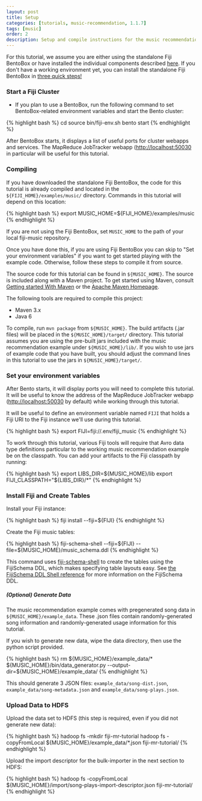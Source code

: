```yaml
---
layout: post
title: Setup
categories: [tutorials, music-recommendation, 1.1.7]
tags: [music]
order: 2
description: Setup and compile instructions for the music recommendation tutorial.
---
```

For this tutorial, we assume you are either using the standalone Fiji BentoBox or
have installed the individual components described [here](http://www.fiji.org/getstarted/).
If you don\'t have a working environment yet, you can install the standalone Fiji
BentoBox in [three quick steps!](http://www.fiji.org/#tryit)

### Start a Fiji Cluster

*  If you plan to use a BentoBox, run the following command to set BentoBox-related environment
   variables and start the Bento cluster:

<div class="userinput">
{% highlight bash %}
cd <path/to/bento>
source bin/fiji-env.sh
bento start
{% endhighlight %}
</div>

After BentoBox starts, it displays a list of useful ports for cluster webapps and services.  The
MapReduce JobTracker webapp ([http://localhost:50030](http://localhost:50030) in particular will be
useful for this tutorial.

### Compiling

If you have downloaded the standalone Fiji BentoBox, the code for this tutorial
is already compiled and located in the `${FIJI_HOME}/examples/music/` directory.
Commands in this tutorial will depend on this location:

<div class="userinput">
{% highlight bash %}
export MUSIC_HOME=${FIJI_HOME}/examples/music
{% endhighlight %}
</div>

If you are not using the Fiji BentoBox, set `MUSIC_HOME` to the path of your local
fiji-music repository.

Once you have done this, if you are using Fiji BentoBox you can skip to
"Set your environment variables" if you want to get started playing with the example code.
Otherwise, follow these steps to compile it from source.

The source code for this tutorial can be found in `${MUSIC_HOME}`.
The source is included along with a Maven project. To get started using Maven,
consult [Getting started With Maven]({{site.fiji_url}}/get-started-with-maven) or
the [Apache Maven Homepage](http://maven.apache.org/).

The following tools are required to compile this project:
* Maven 3.x
* Java 6

To compile, run `mvn package` from `${MUSIC_HOME}`. The build
artifacts (.jar files) will be placed in the `${MUSIC_HOME}/target/`
directory. This tutorial assumes you are using the pre-built jars included with
the music recommendation example under `${MUSIC_HOME}/lib/`. If you wish to
use jars of example code that you have built, you should adjust the command
lines in this tutorial to use the jars in `${MUSIC_HOME}/target/`.

### Set your environment variables
After Bento starts, it will display ports you will need to complete this tutorial. It will be useful
to know the address of the MapReduce JobTracker webapp
([http://localhost:50030](http://localhost:50030) by default) while working through this tutorial.

It will be useful to define an environment variable named `FIJI` that holds a Fiji URI to the Fiji
instance we'll use during this tutorial.

<div class="userinput">
{% highlight bash %}
export FIJI=fiji://.env/fiji_music
{% endhighlight %}
</div>

To work through this tutorial, various Fiji tools will require that Avro data
type definitions particular to the working music recommendation example be on the
classpath. You can add your artifacts to the Fiji classpath by running:

<div class="userinput">
{% highlight bash %}
export LIBS_DIR=${MUSIC_HOME}/lib
export FIJI_CLASSPATH="${LIBS_DIR}/*"
{% endhighlight %}
</div>

### Install Fiji and Create Tables

Install your Fiji instance:

<div class="userinput">
{% highlight bash %}
fiji install --fiji=${FIJI}
{% endhighlight %}
</div>

Create the Fiji music tables:

<div class="userinput">
{% highlight bash %}
fiji-schema-shell --fiji=${FIJI} --file=${MUSIC_HOME}/music_schema.ddl
{% endhighlight %}
</div>

This command uses [fiji-schema-shell](https://github.com/fijiproject/fiji-schema-shell)
to create the tables using the FijiSchema DDL, which makes specifying table layouts easy.
See [the FijiSchema DDL Shell reference]({{site.userguide_schema_1_5_0}}/schema-shell-ddl-ref)
for more information on the FijiSchema DDL.

##### (Optional) Generate Data

The music recommendation example comes with pregenerated song data in
`${MUSIC_HOME}/example_data`.  These .json files contain randomly-generated song information
and randomly-generated usage information for this tutorial.

If you wish to generate new data, wipe the data directory, then use the python script provided.

<div class="userinput">
{% highlight bash %}
rm ${MUSIC_HOME}/example_data/*
${MUSIC_HOME}/bin/data_generator.py --output-dir=${MUSIC_HOME}/example_data/
{% endhighlight %}
</div>

This should generate 3 JSON files: `example_data/song-dist.json`, `example_data/song-metadata.json`
and `example_data/song-plays.json`.

### Upload Data to HDFS

Upload the data set to HDFS (this step is required, even if you did not generate new data):

<div class="userinput">
{% highlight bash %}
hadoop fs -mkdir fiji-mr-tutorial
hadoop fs -copyFromLocal ${MUSIC_HOME}/example_data/*.json fiji-mr-tutorial/
{% endhighlight %}
</div>

Upload the import descriptor for the bulk-importer in the next section to HDFS:

<div class="userinput">
{% highlight bash %}
hadoop fs -copyFromLocal ${MUSIC_HOME}/import/song-plays-import-descriptor.json fiji-mr-tutorial/
{% endhighlight %}
</div>
